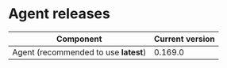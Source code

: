 # Agent releases

| Component                             | Current version |
| ------------------------------------- | --------------- |
| Agent (recommended to use **latest**) | 0.169.0         |
